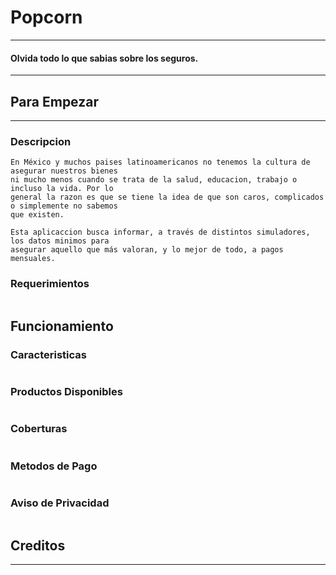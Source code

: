 # Popcorn 
***

#### Olvida todo lo que sabias sobre los seguros.

***

## Para Empezar

- - -

### Descripcion

~~~
En México y muchos paises latinoamericanos no tenemos la cultura de asegurar nuestros bienes
ni mucho menos cuando se trata de la salud, educacion, trabajo o incluso la vida. Por lo 
general la razon es que se tiene la idea de que son caros, complicados o simplemente no sabemos 
que existen.

Esta aplicaccion busca informar, a través de distintos simuladores, los datos minimos para 
asegurar aquello que más valoran, y lo mejor de todo, a pagos mensuales.
~~~

### Requerimientos

~~~
~~~

## Funcionamiento

### Caracteristicas

~~~
~~~

### Productos Disponibles

~~~
~~~

### Coberturas

~~~
~~~

### Metodos de Pago 

~~~
~~~

### Aviso de Privacidad

~~~
~~~

## Creditos

- - -

~~~
~~~





